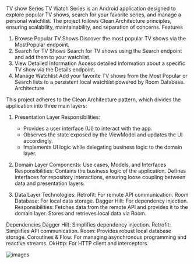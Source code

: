 TV show Series 
TV Watch Series is an Android application designed to explore popular TV shows, search for your favorite series, and manage a personal watchlist. The project follows Clean Architecture principles, ensuring scalability, maintainability, and separation of concerns.
Features
1. Browse Popular TV Shows
    Discover the most popular TV shows via the MostPopular endpoint.
2. Search for TV Shows
    Search for TV shows using the Search endpoint and add them to your watchlist.
3. View Detailed Information
    Access detailed information about a specific TV show via the Details endpoint.
4. Manage Watchlist
    Add your favorite TV shows from the Most Popular or Search lists to a persistent local watchlist powered by Room Database.
      Architecture
   
This project adheres to the Clean Architecture pattern, which divides the application into three main layers:

1. Presentation Layer
 Responsibilities:
    * Provides a user interface (UI) to interact with the app.
    * Observes the state exposed by the ViewModel and updates the UI accordingly.
    * Implements UI logic while delegating business logic to the domain layer.
      
2. Domain Layer
 Components: Use cases, Models, and Interfaces
Responsibilities:
     Contains the business logic of the application.
     Defines interfaces for repository interactions, ensuring loose coupling between data and presentation layers.
   
4. Data Layer
    Technologies:
     Retrofit: For remote API communication.
     Room Database: For local data storage.
     Dagger Hilt: For dependency injection.
 Responsibilities:
     Fetches data from the remote API and provides it to the domain layer.
     Stores and retrieves local data via Room.

   
Dependencies
    Dagger Hilt: Simplifies dependency injection.
    Retrofit: Simplifies API communication.
    Room: Provides robust local database storage.
    Coroutines & Flow: For managing asynchronous programming and reactive streams.
    OkHttp: For HTTP client and interceptors.
    
![images](https://github.com/user-attachments/assets/eb1303f8-9849-410a-96e7-42b232b4e0ac)
    

